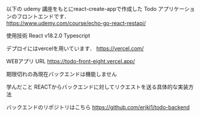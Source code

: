 以下の udemy 講座をもとにreact-create-appで作成した Todo アプリケーションのフロントエンドです．<br>
https://www.udemy.com/course/echo-go-react-restapi/

使用技術
React v18.2.0 
Typescript

デプロイにはvercelを用いています．
https://vercel.com/

WEBアプリ URL
https://todo-front-eight.vercel.app/

期限切れの為現在バックエンドは機能しません

学んだこと
REACTからバックエンドに対してリクエストを送る具体的な実装方法

バックエンドのリポジトリはこちら
https://github.com/erjkl1/todo-backend
